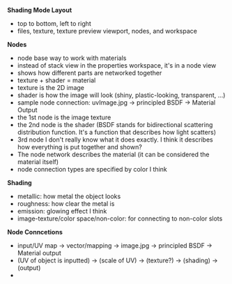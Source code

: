 **Shading Mode Layout**
- top to bottom, left to right
- files, texture, texture preview viewport, nodes, and workspace  

**Nodes**
- node base way to work with materials
- instead of stack view in the properties workspace, it's in a node view
- shows how different parts are networked together
- texture + shader = material
- texture is the 2D image
- shader is how the image will look (shiny, plastic-looking, transparent, ...)
- sample node connection: uvImage.jpg -> principled BSDF -> Material Output
- the 1st node is the image texture
- the 2nd node is the shader (BSDF stands for bidirectional scattering distribution function. It's a function that describes how light scatters)
- 3rd node I don't really know what it does exactly. I think it describes how everything is put together and shown?
- The node network describes the material (it can be considered the material itself)
- node connection types are specified by color I think

**Shading**
- metallic: how metal the object looks
- roughness: how clear the metal is
- emission: glowing effect I think
- image-texture/color space/non-color: for connecting to non-color slots

**Node Conncetions**
- input/UV map -> vector/mapping -> image.jpg -> principled BSDF -> Material output
- (UV of object is inputted) -> (scale of UV) -> (texture?) -> (shading) -> (output)
- 
